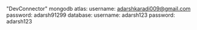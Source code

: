 "DevConnector" 
mongodb atlas:
    username: adarshkaradi009@gmail.com
    password: adarsh91299
    database:
        username: adarsh123
        password: adarsh123
